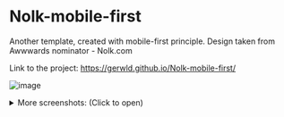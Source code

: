 # Nolk-mobile-first
Another template, created with mobile-first principle. Design taken from Awwwards nominator - Nolk.com

Link to the project: https://gerwld.github.io/Nolk-mobile-first/

![image](https://user-images.githubusercontent.com/47056812/152033563-cccf08c5-3e77-449d-b2a3-2b0b34a769b6.png)

<details>
  <summary>More screenshots: (Click to open)</summary>
  
![image](https://user-images.githubusercontent.com/47056812/152033636-80adbf13-73a8-4096-afae-468c39fba350.png)
  
![image](https://user-images.githubusercontent.com/47056812/152033701-d589c43e-9ca6-43dc-b962-27f22a1224d4.png)
  
![image](https://user-images.githubusercontent.com/47056812/152033790-9a6dc60c-a6b2-428a-acf2-049fe447b080.png)
  
 </details>
